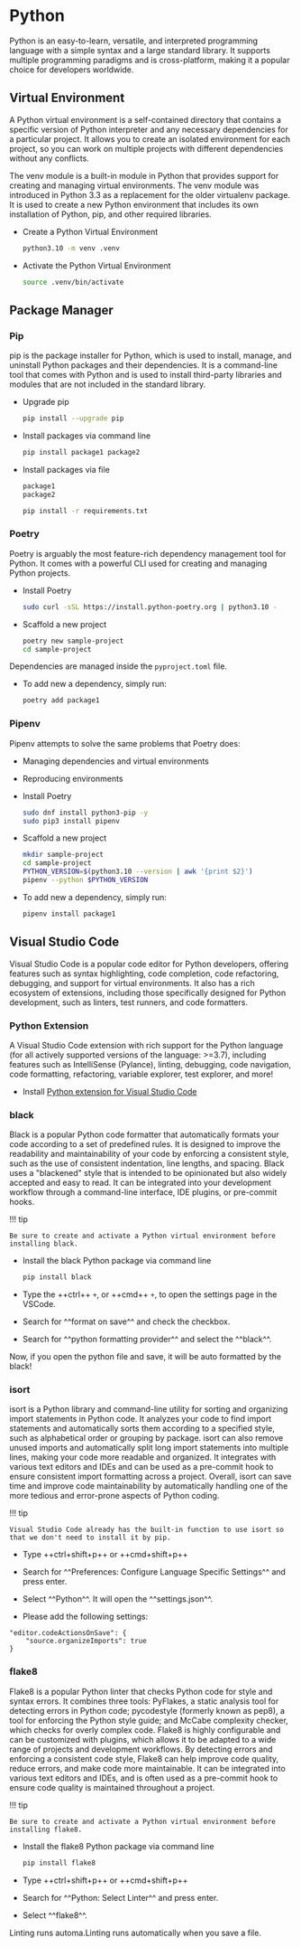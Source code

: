 # Python

Python is an easy-to-learn, versatile, and interpreted programming language with a simple syntax and a large standard library. It supports multiple programming paradigms and is cross-platform, making it a popular choice for developers worldwide.

## Virtual Environment

A Python virtual environment is a self-contained directory that contains a specific version of Python interpreter and any necessary dependencies for a particular project. It allows you to create an isolated environment for each project, so you can work on multiple projects with different dependencies without any conflicts.

The venv module is a built-in module in Python that provides support for creating and managing virtual environments. The venv module was introduced in Python 3.3 as a replacement for the older virtualenv package. It is used to create a new Python environment that includes its own installation of Python, pip, and other required libraries.

- Create a Python Virtual Environment

    ```bash
    python3.10 -m venv .venv
    ```

- Activate the Python Virtual Environment

    ```bash
    source .venv/bin/activate
    ```

## Package Manager

### Pip

pip is the package installer for Python, which is used to install, manage, and uninstall Python packages and their dependencies. It is a command-line tool that comes with Python and is used to install third-party libraries and modules that are not included in the standard library.

- Upgrade pip

    ```bash
    pip install --upgrade pip
    ```

- Install packages via command line

    ```bash
    pip install package1 package2
    ```

- Install packages via file

    ```bash title="requirements.txt"
    package1
    package2
    ```

    ```bash
    pip install -r requirements.txt
    ```

### Poetry

Poetry is arguably the most feature-rich dependency management tool for Python. It comes with a powerful CLI used for creating and managing Python projects.

- Install Poetry

    ```bash
    sudo curl -sSL https://install.python-poetry.org | python3.10 -
    ```

- Scaffold a new project

    ```bash
    poetry new sample-project
    cd sample-project
    ```

Dependencies are managed inside the `pyproject.toml` file.

- To add new a dependency, simply run:

    ```bash
    poetry add package1
    ```

### Pipenv

Pipenv attempts to solve the same problems that Poetry does:

- Managing dependencies and virtual environments
- Reproducing environments

- Install Poetry

    ```bash
    sudo dnf install python3-pip -y
    sudo pip3 install pipenv
    ```

- Scaffold a new project

    ```bash
    mkdir sample-project
    cd sample-project
    PYTHON_VERSION=$(python3.10 --version | awk '{print $2}')
    pipenv --python $PYTHON_VERSION
    ```

- To add new a dependency, simply run:

    ```bash
    pipenv install package1
    ```

## Visual Studio Code

Visual Studio Code is a popular code editor for Python developers, offering features such as syntax highlighting, code completion, code refactoring, debugging, and support for virtual environments. It also has a rich ecosystem of extensions, including those specifically designed for Python development, such as linters, test runners, and code formatters.

### Python Extension

A Visual Studio Code extension with rich support for the Python language (for all actively supported versions of the language: >=3.7), including features such as IntelliSense (Pylance), linting, debugging, code navigation, code formatting, refactoring, variable explorer, test explorer, and more!

- Install [Python extension for Visual Studio Code](https://marketplace.visualstudio.com/items?itemName=ms-python.python)

### black

Black is a popular Python code formatter that automatically formats your code according to a set of predefined rules. It is designed to improve the readability and maintainability of your code by enforcing a consistent style, such as the use of consistent indentation, line lengths, and spacing. Black uses a "blackened" style that is intended to be opinionated but also widely accepted and easy to read. It can be integrated into your development workflow through a command-line interface, IDE plugins, or pre-commit hooks.

!!! tip

    Be sure to create and activate a Python virtual environment before installing black.

- Install the black Python package via command line

    ```bash
    pip install black
    ```

- Type the ++ctrl++ `+`, or ++cmd++ `+`, to open the settings page in the VSCode.

- Search for ^^format on save^^ and check the checkbox.

- Search for ^^python formatting provider^^ and select the ^^black^^.

Now, if you open the python file and save, it will be auto formatted by the black!

### isort

isort is a Python library and command-line utility for sorting and organizing import statements in Python code. It analyzes your code to find import statements and automatically sorts them according to a specified style, such as alphabetical order or grouping by package. isort can also remove unused imports and automatically split long import statements into multiple lines, making your code more readable and organized. It integrates with various text editors and IDEs and can be used as a pre-commit hook to ensure consistent import formatting across a project. Overall, isort can save time and improve code maintainability by automatically handling one of the more tedious and error-prone aspects of Python coding.

!!! tip

    Visual Studio Code already has the built-in function to use isort so that we don't need to install it by pip.

- Type ++ctrl+shift+p++ or ++cmd+shift+p++

- Search for ^^Preferences: Configure Language Specific Settings^^ and press enter.

- Select ^^Python^^. It will open the ^^settings.json^^.

- Please add the following settings:

```
"editor.codeActionsOnSave": {
    "source.organizeImports": true
}
```

### flake8

Flake8 is a popular Python linter that checks Python code for style and syntax errors. It combines three tools: PyFlakes, a static analysis tool for detecting errors in Python code; pycodestyle (formerly known as pep8), a tool for enforcing the Python style guide; and McCabe complexity checker, which checks for overly complex code. Flake8 is highly configurable and can be customized with plugins, which allows it to be adapted to a wide range of projects and development workflows. By detecting errors and enforcing a consistent code style, Flake8 can help improve code quality, reduce errors, and make code more maintainable. It can be integrated into various text editors and IDEs, and is often used as a pre-commit hook to ensure code quality is maintained throughout a project.

!!! tip

    Be sure to create and activate a Python virtual environment before installing flake8.

- Install the flake8 Python package via command line

    ```bash
    pip install flake8
    ```

- Type ++ctrl+shift+p++ or ++cmd+shift+p++

- Search for ^^Python: Select Linter^^ and press enter.

- Select ^^flake8^^.

Linting runs automa.Linting runs automatically when you save a file.

